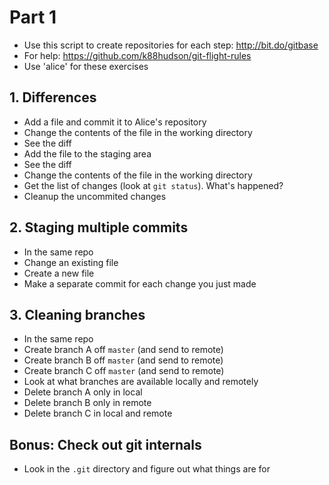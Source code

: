 # Part 1

* Use this script to create repositories for each step: http://bit.do/gitbase
* For help: https://github.com/k88hudson/git-flight-rules
* Use 'alice' for these exercises

## 1. Differences

* Add a file and commit it to Alice's repository
* Change the contents of the file in the working directory
* See the diff
* Add the file to the staging area
* See the diff
* Change the contents of the file in the working directory
* Get the list of changes (look at `git status`). What's happened?
* Cleanup the uncommited changes

## 2. Staging multiple commits

* In the same repo
* Change an existing file
* Create a new file
* Make a separate commit for each change you just made

## 3. Cleaning branches

* In the same repo
* Create branch A off `master` (and send to remote)
* Create branch B off `master` (and send to remote)
* Create branch C off `master` (and send to remote)
* Look at what branches are available locally and remotely
* Delete branch A only in local
* Delete branch B only in remote
* Delete branch C in local and remote

## Bonus: Check out git internals

* Look in the `.git` directory and figure out what things are for